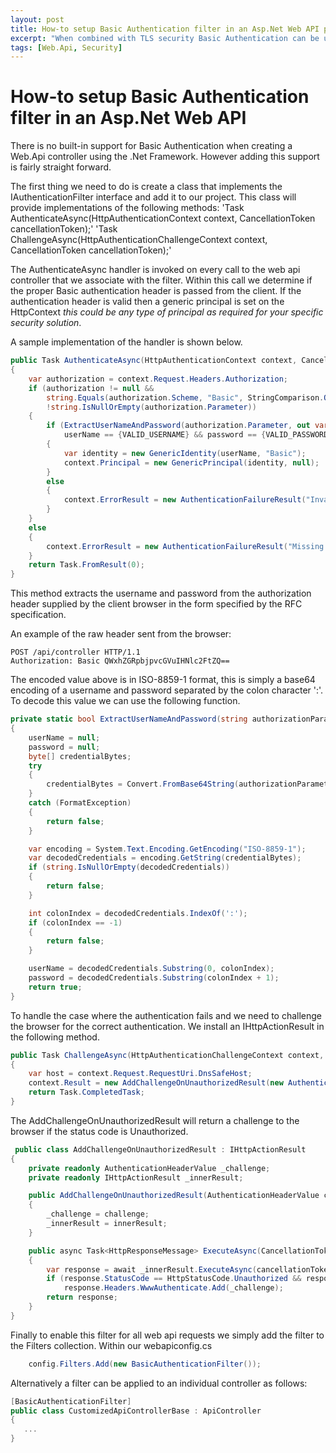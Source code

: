 ```yaml
---
layout: post
title: How-to setup Basic Authentication filter in an Asp.Net Web API project
excerpt: "When combined with TLS security Basic Authentication can be useful in situations where interfacing with another party may dictate this choice for you."
tags: [Web.Api, Security]
---
```


# How-to setup Basic Authentication filter in an Asp.Net Web API

There is no built-in support for Basic Authentication when creating a Web.Api controller using the .Net Framework. However adding this support is fairly straight forward.

The first thing we need to do is create a class that implements the IAuthenticationFilter interface and add it to our project. This class will provide implementations of the following methods:
'Task AuthenticateAsync(HttpAuthenticationContext context, CancellationToken cancellationToken);'
'Task ChallengeAsync(HttpAuthenticationChallengeContext context, CancellationToken cancellationToken);'

The AuthenticateAsync handler is invoked on every call to the web api controller that we associate with the filter. Within this call we determine if the proper Basic authentication header is passed from the client. If the authentication header is valid then a generic principal is set on the HttpContext _this could be any type of principal as required for your specific security solution_.

A sample implementation of the handler is shown below.

```c#
public Task AuthenticateAsync(HttpAuthenticationContext context, CancellationToken cancellationToken)
{
    var authorization = context.Request.Headers.Authorization;
    if (authorization != null &&
        string.Equals(authorization.Scheme, "Basic", StringComparison.OrdinalIgnoreCase) &&
        !string.IsNullOrEmpty(authorization.Parameter))
    {
        if (ExtractUserNameAndPassword(authorization.Parameter, out var userName, out var password) &&
            userName == {VALID_USERNAME} && password == {VALID_PASSWORD})
        {
            var identity = new GenericIdentity(userName, "Basic");
            context.Principal = new GenericPrincipal(identity, null);
        }
        else
        {
            context.ErrorResult = new AuthenticationFailureResult("Invalid username or password", context.Request);
        }
    }
    else
    {
        context.ErrorResult = new AuthenticationFailureResult("Missing auth", context.Request);
    }
    return Task.FromResult(0);
}
```

This method extracts the username and password from the authorization header supplied by the client browser in the form specified
by the RFC specification.

An example of the raw header sent from the browser:
```HTTP
POST /api/controller HTTP/1.1
Authorization: Basic QWxhZGRpbjpvcGVuIHNlc2FtZQ==
```

The encoded value above is in ISO-8859-1 format, this is simply a base64 encoding of a username and password separated by the colon character ':'. To decode this value we can use the following function.

```c#
private static bool ExtractUserNameAndPassword(string authorizationParameter, out string userName, out string password)
{
    userName = null;
    password = null;
    byte[] credentialBytes;
    try
    {
        credentialBytes = Convert.FromBase64String(authorizationParameter);
    }
    catch (FormatException)
    {
        return false;
    }

    var encoding = System.Text.Encoding.GetEncoding("ISO-8859-1");
    var decodedCredentials = encoding.GetString(credentialBytes);
    if (string.IsNullOrEmpty(decodedCredentials))
    {
        return false;
    }

    int colonIndex = decodedCredentials.IndexOf(':');
    if (colonIndex == -1)
    {
        return false;
    }

    userName = decodedCredentials.Substring(0, colonIndex);
    password = decodedCredentials.Substring(colonIndex + 1);
    return true;
}
```

To handle the case where the authentication fails and we need to challenge the browser for the correct authentication. We install an IHttpActionResult in the following method.

```c#
public Task ChallengeAsync(HttpAuthenticationChallengeContext context, CancellationToken cancellationToken)
{
    var host = context.Request.RequestUri.DnsSafeHost;
    context.Result = new AddChallengeOnUnauthorizedResult(new AuthenticationHeaderValue("Basic", "realm=\"" + host + "\""), context.Result);
    return Task.CompletedTask;
}
```

The AddChallengeOnUnauthorizedResult will return a challenge to the browser if the status code is Unauthorized.

```c#
 public class AddChallengeOnUnauthorizedResult : IHttpActionResult
{
    private readonly AuthenticationHeaderValue _challenge;
    private readonly IHttpActionResult _innerResult;

    public AddChallengeOnUnauthorizedResult(AuthenticationHeaderValue challenge, IHttpActionResult innerResult)
    {
        _challenge = challenge;
        _innerResult = innerResult;
    }

    public async Task<HttpResponseMessage> ExecuteAsync(CancellationToken cancellationToken)
    {
        var response = await _innerResult.ExecuteAsync(cancellationToken);
        if (response.StatusCode == HttpStatusCode.Unauthorized && response.Headers.WwwAuthenticate.All(h => h.Scheme != _challenge.Scheme))
            response.Headers.WwwAuthenticate.Add(_challenge);
        return response;
    }
}
```

Finally to enable this filter for all web api requests we simply add the filter to the Filters collection. Within our webapiconfig.cs

```c#
    config.Filters.Add(new BasicAuthenticationFilter());
```

Alternatively a filter can be applied to an individual controller as follows:

```c#
[BasicAuthenticationFilter]
public class CustomizedApiControllerBase : ApiController
{
   ...
}
```
